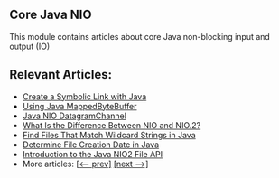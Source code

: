 ## Core Java NIO

This module contains articles about core Java non-blocking input and output (IO)

## Relevant Articles:

- [Create a Symbolic Link with Java](https://www.baeldung.com/java-symlink)
- [Using Java MappedByteBuffer](https://www.baeldung.com/java-mapped-byte-buffer)
- [Java NIO DatagramChannel](https://www.baeldung.com/java-nio-datagramchannel)
- [What Is the Difference Between NIO and NIO.2?](https://www.baeldung.com/java-nio-vs-nio-2)
- [Find Files That Match Wildcard Strings in Java](https://www.baeldung.com/java-files-match-wildcard-strings)
- [Determine File Creation Date in Java](https://www.baeldung.com/java-file-creation-date)
- [Introduction to the Java NIO2 File API](https://www.baeldung.com/java-nio-2-file-api)
- More articles: [[<-- prev]](../core-java-nio) [[next -->]](../core-java-nio-3)

